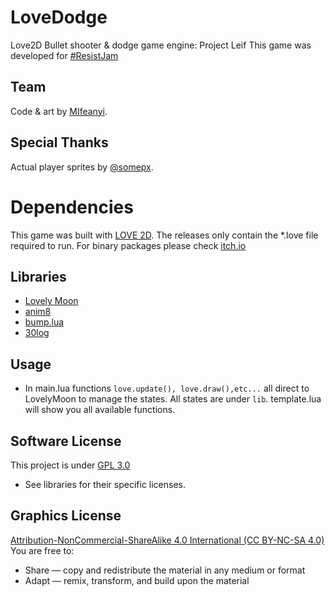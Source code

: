 # LoveDodge
Love2D Bullet shooter &amp;  dodge game engine: Project Leif
This game was developed for [#ResistJam](https://itch.io/jam/resistjam)

## Team
Code & art by [MIfeanyi](https://twitter.com/Galatic8bit). 

## Special Thanks
Actual player sprites by [@somepx](https://twitter.com/somepx).

# Dependencies
This game was built with [LOVE 2D](https://www.love2d.org/). The releases only contain the *.love file required to run. For binary packages please check [itch.io]()

## Libraries
* [Lovely Moon](https://love2d.org/forums/viewtopic.php?f=5&t=38702)
* [anim8](https://github.com/kikito/anim8)
* [bump.lua](https://github.com/kikito/bump.lua/)
* [30log](https://github.com/Yonaba/30log)

## Usage
* In main.lua functions `love.update(), love.draw(),etc...` all direct to LovelyMoon to manage the states. All states are under `lib`. template.lua will show you all available functions.
## Software License
This project is under [GPL 3.0](https://github.com/MIfeanyi/LoveDodge/blob/master/LICENSE)
* See libraries for their specific licenses.
## Graphics License
[Attribution-NonCommercial-ShareAlike 4.0 International (CC BY-NC-SA 4.0)](https://creativecommons.org/licenses/by-nc-sa/4.0/)
You are free to:
* Share — copy and redistribute the material in any medium or format
* Adapt — remix, transform, and build upon the material